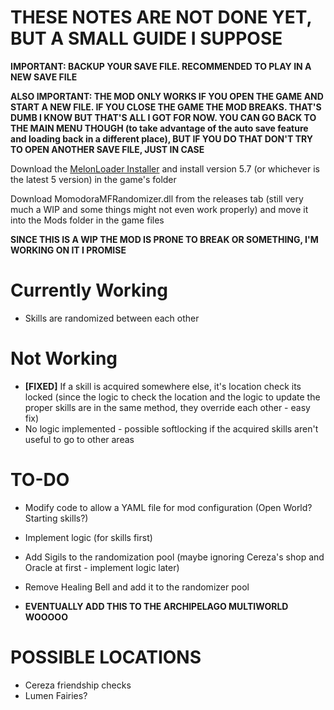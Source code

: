 # THESE NOTES ARE NOT DONE YET, BUT A SMALL GUIDE I SUPPOSE

**IMPORTANT: BACKUP YOUR SAVE FILE. RECOMMENDED TO PLAY IN A NEW SAVE FILE**

**ALSO IMPORTANT: THE MOD ONLY WORKS IF YOU OPEN THE GAME AND START A NEW FILE. IF YOU CLOSE THE GAME THE MOD BREAKS. THAT'S DUMB I KNOW BUT THAT'S ALL I GOT FOR NOW. YOU CAN GO BACK TO THE MAIN MENU THOUGH (to take advantage of the auto save feature and loading back in a different place), BUT IF YOU DO THAT DON'T TRY TO OPEN ANOTHER SAVE FILE, JUST IN CASE**

Download the [MelonLoader Installer](https://github.com/LavaGang/MelonLoader.Installer/releases/latest/download/MelonLoader.Installer.exe) and install version 5.7 (or whichever is the latest 5 version) in the game's folder

Download MomodoraMFRandomizer.dll from the releases tab (still very much a WIP and some things might not even work properly) and move it into the Mods folder in the game files

**SINCE THIS IS A WIP THE MOD IS PRONE TO BREAK OR SOMETHING, I'M WORKING ON IT I PROMISE**

# Currently Working
- Skills are randomized between each other

# Not Working 
- **[FIXED]** If a skill is acquired somewhere else, it's location check its locked (since the logic to check the location and the logic to update the proper skills are in the same method, they override each other - easy fix)
- No logic implemented - possible softlocking if the acquired skills aren't useful to go to other areas

# TO-DO
- Modify code to allow a YAML file for mod configuration (Open World? Starting skills?)
- Implement logic (for skills first)
- Add Sigils to the randomization pool (maybe ignoring Cereza's shop and Oracle at first - implement logic later)
- Remove Healing Bell and add it to the randomizer pool

- **EVENTUALLY ADD THIS TO THE ARCHIPELAGO MULTIWORLD WOOOOO**

# POSSIBLE LOCATIONS
- Cereza friendship checks
- Lumen Fairies?
